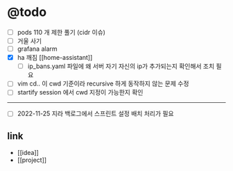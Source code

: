 # @todo

- [ ] pods 110 개 제한 풀기 (cidr 이슈)
- [ ] 거울 사기
- [ ] grafana alarm
- [X] ha 깨짐 [[home-assistant]]
  - [ ] ip_bans.yaml 파일에 왜 서버 자기 자신의 ip가 추가되는지 확인해서 조치 필요
- [ ] vim cd.. 이 cwd 기준이라 recursive 하게 동작하지 않는 문제 수정
- [ ] startify session 에서 cwd 지정이 가능한지 확인

---

- [ ] 2022-11-25 지라 백로그에서 스프린트 설정 배치 처리가 필요

## link 
- [[idea]]
- [[project]]
